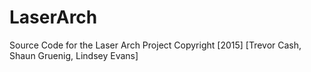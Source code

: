 # LaserArch
Source Code for the Laser Arch Project
Copyright [2015] [Trevor Cash, Shaun Gruenig, Lindsey Evans]